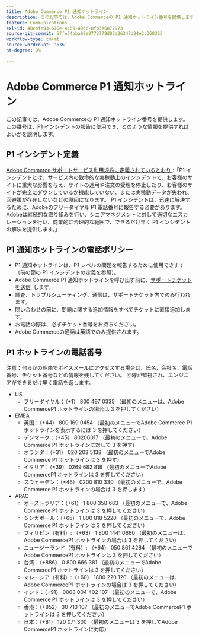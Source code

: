 ```yaml
---
title: Adobe Commerce P1 通知ホットライン
description: この記事では、Adobe Commerceの P1 通知ホットライン番号を提供します。この番号は、P1 インシデントの報告に使用でき、どのような情報を提供すればよいかを説明します。
feature: Communications
exl-id: 48c4fe93-676e-4c69-a96c-8fb3e6872973
source-git-commit: 5ffe54bba60e0773779d03a26347d24e2c368365
workflow-type: tm+mt
source-wordcount: '536'
ht-degree: 0%

---
```


# Adobe Commerce P1 通知ホットライン

この記事では、Adobe Commerceの P1 通知ホットライン番号を提供します。この番号は、P1 インシデントの報告に使用でき、どのような情報を提供すればよいかを説明します。

## P1 インシデント定義

[Adobe Commerce サポートサービス利用規約に定義されているとおり &#x200B;](https://www.adobe.com/content/dam/cc/en/legal/terms/enterprise/pdfs/Magento-Support-Services-Terms-and-Conditions.pdf):「P1 インシデントとは、サービス内の致命的な実稼動上のインシデントで、お客様のサイトに重大な影響を与え、サイトの運用や注文の受理を停止したり、お客様のサイトが完全にダウンしているか機能していない、または実稼動データが失われ、回避策が存在しないなどの原因になります。 P1 インシデントは、迅速に解決するために、Adobeのフリーダイヤル P1 電話番号に報告する必要があります。 Adobeは継続的な取り組みを行い、シニアマネジメントに対して適切なエスカレーションを行い、商業的に合理的な範囲で、できるだけ早く P1 インシデントの解決を提供します。」

## P1 通知ホットラインの電話ポリシー

* P1 通知ホットラインは、P1 レベルの問題を報告するために使用できます（前の節の P1 インシデントの定義を参照）。
* Adobe Commerce P1 通知ホットラインを呼び出す前に、[&#x200B; サポートチケットを送信 &#x200B;](https://experienceleague.adobe.com/docs/commerce-knowledge-base/kb/help-center-guide/magento-help-center-user-guide.html?lang=ja#submit-ticket) します。
* 調査、トラブルシューティング、通信は、サポートチケット内でのみ行われます。
* 問い合わせの前に、問題に関する追加情報をすべてチケットに直接追加します。
* お電話の際は、必ずチケット番号をお持ちください。
* Adobe Commerceの通話は英語でのみ提供されます。

## P1 ホットラインの電話番号

注意：何らかの理由でボイスメールにアクセスする場合は、氏名、会社名、電話番号、チケット番号などの情報を残してください。 回線が監視され、エンジニアができるだけ早く電話を返します。

* US
   * フリーダイヤル：（+1） 800 497 0335 （最初のメニューは、Adobe CommerceP1 ホットラインの場合は 3 を押してください）
* EMEA
   * 英国：（+44） 800 169 0454 （最初のメニューでAdobe Commerce P1 ホットラインを表示するには 3 を押してください）
   * デンマーク：（+45） 80206017 （最初のメニューで、Adobe Commerce P1 ホットラインに対して 3 を押す）
   * オランダ：（+31） 020 203 5138 （最初のメニューでAdobe Commerce P1 ホットラインは 3 を押す）
   * イタリア：（+39） 0269 682 818 （最初のメニューでAdobe CommerceP1 ホットラインは 3 を押してください）
   * スウェーデン：（+46） 0200 810 330 （最初のメニューで、Adobe Commerce P1 ホットラインの場合は 3 を押します）
* APAC
   * オーストラリア：（+61） 1 800 358 683 （最初のメニューで、Adobe Commerce P1 ホットラインは 3 を押してください）
   * シンガポール：（+65） 1 800 818 5220 （最初のメニューで、Adobe Commerce P1 ホットラインは 3 を押してください）
   * フィリピン（有料）: （+63） 1 800 1441 0660 （最初のメニューは、Adobe CommerceP1 ホットラインの場合は 3 を押してください）
   * ニュージーランド（有料）: （+64） 050 861 4264 （最初のメニューでAdobe CommerceP1 ホットラインは 3 を押してください）
   * 台湾：（+886） 0 800 666 381 （最初のメニューでAdobe CommerceP1 ホットラインは 3 を押してください）
   * マレーシア（有料）:（+60） 1800 220 120 （最初のメニューは、Adobe CommerceP1 ホットラインの場合は 3 を押してください）
   * インド：（+91） 0008 004 402 107 （最初のメニューで、Adobe Commerce P1 ホットラインは 3 を押してください）
   * 香港：（+852） 30 713 107 （最初のメニューでAdobe CommerceP1 ホットラインは 3 を押してください）
   * 日本：（+81） 120 071 300 （最初のメニューは 3 を押してAdobe CommerceP1 ホットラインに対応）
